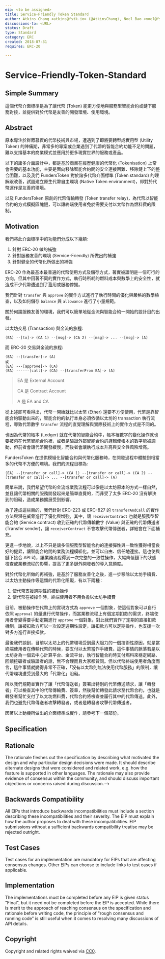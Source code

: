 ```yaml
---
eip: <to be assigned>
title: Service-Friendly Token Standard
author: Atkins Chang <atkins@fstk.io> (@AtkinsChang), Noel Bao <noel@fstk.io> (@noeleon930)
discussions-to: <URL>
status: Draft
type: Standard
category: ERC
created: 2018-07-31
requires: ERC-20

---
```


# Service-Friendly-Token-Standard

## Simple Summary

<!--"If you can't explain it simply, you don't understand it well enough." Provide a simplified and layman-accessible explanation of the EIP.-->
<!-- A standard interface for service-friendly tokens, which aims for a grounded代幣化environment for business. -->

這個代幣介面標準是為了讓代幣 (Token) 能更方便地與服務型智能合約或鏈下服務對接，並提供對於代幣是友善的開發環境、使用環境。

## Abstract

<!--A short (~200 word) description of the technical issue being addressed.-->

原本專注於群眾募資的代幣技術與市場，遭遇到了即將要轉型成實用型 (Utility Token) 的陣痛期，非常多的專案或企業遇到了代幣的智能合約功能不足的問題，難以支撐基本的商業模式並應用於更多現實世界的服務或產品。

以下的諸多介面設計中，都是基於商業在經歷健康的代幣化 (Tokenisation) 上常會需要的基本功能，主要是面向移除智能合約間的安全連接困難、移除鏈上下的整合困難，以及我們 FundersToken 對於諸多代幣介面標準 (Token standard) 的理解跟改善，試圖建立原生代幣自主環境 (Native Token environment)，即對於代幣運作是友善的環境。

以及 FundersToken 原創的代幣傳輸轉發 (Token transfer relay)，為代幣以智能合約的方式模擬區塊鏈，可以讓終端使用者免於需要支付以太幣作為燃料費的限制。

## Motivation

<!--The motivation is critical for EIPs that want to change the Ethereum protocol. It should clearly explain why the existing protocol specification is inadequate to address the problem that the EIP solves. EIP submissions without sufficient motivation may be rejected outright.-->

我們將此介面標準中的功能們分成以下幾類:

1.  針對 ERC-20 做的補強
2.  針對服務友善的環境 (Service-Friendly) 所做出的補強
3.  針對健全的代幣化所做出的補強

ERC-20 作為最基本最普遍的代幣使用方式及儲存方式，著實被證明是一個可行的方向，但其中因著不同的實作方式，執行時所耗的燃料成本與數學上的安全性，就造成不少代幣遭遇到了濫用或服務停擺。

我們針對 `transfer` 與 `approve` 的實作方式進行了執行時間的優化與嚴格的數學檢查，以及如何儲存 `balance` 與 `allowance` 進行了小量規範。

關於何謂服務友善的環境，我們可以簡單地從金流與智能合約一開始的設計目的出發。

以太坊交易 (Transaction) 與金流的旅程:

    (EA) --[tx]-> (CA 1) --[msg]-> (CA 2) --[msg]-> ... --[msg]-> (A)

而 ERC-20 交易與金流的旅程:

    (EA) --[transfer]-> (A)
    或
    (EA) ---[approve]-> (CA)
    (EA) ------[call]-> (CA) --[transferFrom EA]-> (A)

> EA 是 External Account
>
> CA 是 Contract Account
>
> A 是 EA and CA

從上述即可看得出，代幣一開始就比以太幣 (Ether) 還要不方便使用，代幣是靠智能合約驅動出來的，智能合約的執行本身必須依循以太坊的 transaction 執行流程，導致代幣數字 `transfer` 流程的直覺理解與實際技術上的實作方式是不同的。

也因為代幣的帳本 (Ledger) 就在代幣的智能合約中，帳本裡數字的變化操作就也要被包在代幣智能合約裡，或者是驗證外部智能合約的邏輯使帳本的數字能被調動，但前者會讓代幣開發緩慢，而後者會讓執行成本升高與安全性風險增高。

FundersToken 在提供模組化智能合約與代幣化服務時，在開發過程中體驗到相當多的代幣不方便的環境。我們的流程目標為:

    (EA) --[transfer or call]-> (CA 1) --[transfer or call]-> (CA 2) --[transfer or call]-> ... --[transfer or call]-> (A)

簡單來說，我們希望代幣的金流或業務流程可以像是以太坊原本的方式一樣自然，並且讓代幣相關的服務開發起來是簡單直覺的，而非受了太多 ERC-20 沒有解決到的阻礙，造成業務擴展受到影響。

為了達成這些目的，我們針對 ERC-223 或 ERC-827 的 `transferAndCall` 的實作方法與潛在威脅進行了優化與增強，其中，讓 `receiverContract` 也就是服務型智能合約 (Service contract) 收到正確的代幣傳輸數字 (Value) 與正確的代幣傳送者 (Transfer sender)，讓 `receiverContract` 不會攻擊代幣傳送者，詳細會在下面補充。

更進一步地說，以上不只是讓多個服務型智能合約的連接彈性與一致性獲得相當良好的提昇，讓智能合約間的業務流程模組化，並可以自由、信任地連接。這也使與鏈下接合 API 時，讓業務流程得到一次完整的一致性操作，大幅降低鏈下的狀態檢查或業務流程的影響，提高了更多鏈外開發者的導入意願度。

對於代幣化所做的再補強，是基於了服務友善化之後，進一步移除以太坊手續費、以太坊主動操作等這類的代幣化阻礙，有以下兩種：

1.  使代幣支援週期性的被動操作
2.  使代幣在被操作時，終端使用者不用負擔以太坊手續費

目前，被動操作在代幣上的實現方式為 `approve` 一個對象，使這個對象可以自行依照 `approval` 的量進行代幣操作，而當業務流程上有個定期扣款的需求，終端使用者會變得要手動定期進行 `approve` 一個對象，對此我們實作了定期的直接扣款機制，讓被扣款方可以一次設定週期性設定，讓扣款方可以定期操作，也支援一次對多方進行直接扣款。

最後我們談到，目前以太坊上的代幣環境受到最大阻力的一個技術性原因，就是當終端使用者在傳輸代幣的時候，要支付以太幣當作手續費。這件事情的脈落若是以太坊身為一個去中心計算平台、金流平台，執行智能合約時支付燃料來穩定網路、回饋挖礦者或驗證者的話，無不合理而且大家都贊同。但以代幣終端使用者角度而言，這件事情就變得非常不正確，「沒有以太幣則無法使用代幣服務」的限制，讓代幣環境遭受到最大的「代幣化」阻礙。

所以我們規範並實作了讓「代幣傳送者」簽署出特別的代幣傳送請求，讓「轉發者」可以檢查其中的代幣傳輸費、簽章，然後幫忙轉發此請求至代幣合約，也就是轉發者幫忙支付了以太坊燃料費，代幣合約將檢查並履行其中的代幣傳送。此外，我們也避免代幣傳送者攻擊轉發者，或者是轉發者攻擊代幣傳送者。

因著以上動機所做出的介面標準或實作，請參考下一個部份。

## Specification

<!--The technical specification should describe the syntax and semantics of any new feature. The specification should be detailed enough to allow competing, interoperable implementations for any of the current Ethereum platforms (go-ethereum, parity, cpp-ethereum, ethereumj, ethereumjs, and [others](https://github.com/ethereum/wiki/wiki/Clients)).-->

## Rationale

<!--The rationale fleshes out the specification by describing what motivated the design and why particular design decisions were made. It should describe alternate designs that were considered and related work, e.g. how the feature is supported in other languages. The rationale may also provide evidence of consensus within the community, and should discuss important objections or concerns raised during discussion.-->

The rationale fleshes out the specification by describing what motivated the design and why particular design decisions were made. It should describe alternate designs that were considered and related work, e.g. how the feature is supported in other languages. The rationale may also provide evidence of consensus within the community, and should discuss important objections or concerns raised during discussion.-->

## Backwards Compatibility

<!--All EIPs that introduce backwards incompatibilities must include a section describing these incompatibilities and their severity. The EIP must explain how the author proposes to deal with these incompatibilities. EIP submissions without a sufficient backwards compatibility treatise may be rejected outright.-->

All EIPs that introduce backwards incompatibilities must include a section describing these incompatibilities and their severity. The EIP must explain how the author proposes to deal with these incompatibilities. EIP submissions without a sufficient backwards compatibility treatise may be rejected outright.

## Test Cases

<!--Test cases for an implementation are mandatory for EIPs that are affecting consensus changes. Other EIPs can choose to include links to test cases if applicable.-->

Test cases for an implementation are mandatory for EIPs that are affecting consensus changes. Other EIPs can choose to include links to test cases if applicable.

## Implementation

<!--The implementations must be completed before any EIP is given status "Final", but it need not be completed before the EIP is accepted. While there is merit to the approach of reaching consensus on the specification and rationale before writing code, the principle of "rough consensus and running code" is still useful when it comes to resolving many discussions of API details.-->

The implementations must be completed before any EIP is given status "Final", but it need not be completed before the EIP is accepted. While there is merit to the approach of reaching consensus on the specification and rationale before writing code, the principle of "rough consensus and running code" is still useful when it comes to resolving many discussions of API details.

## Copyright

Copyright and related rights waived via [CC0](https://creativecommons.org/publicdomain/zero/1.0/).
